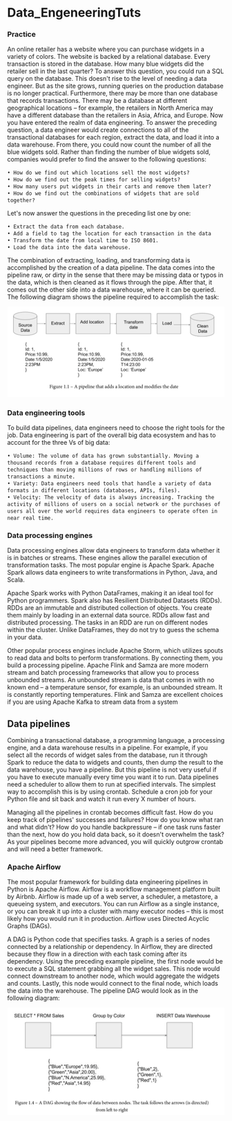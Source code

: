 # Data_EngeneeringTuts

### Practice

An online retailer has a website where you can purchase widgets in a variety of colors. The website is backed by a relational database. Every transaction is stored in the database. How many blue widgets did the retailer sell in the last quarter?
To answer this question, you could run a SQL query on the database. This doesn't rise
to the level of needing a data engineer. But as the site grows, running queries on the production database is no longer practical. Furthermore, there may be more than one database that records transactions. There may be a database at different geographical locations – for example, the retailers in North America may have a different database than the retailers in Asia, Africa, and Europe.
Now you have entered the realm of data engineering. To answer the preceding question, a data engineer would create connections to all of the transactional databases for each region, extract the data, and load it into a data warehouse. From there, you could now count the number of all the blue widgets sold.
Rather than finding the number of blue widgets sold, companies would prefer to find the answer to the following questions:

    • How do we find out which locations sell the most widgets?
    • How do we find out the peak times for selling widgets?
    • How many users put widgets in their carts and remove them later?
    • How do we find out the combinations of widgets that are sold together?

Let's now answer the questions in the preceding list one by one:

    • Extract the data from each database.
    • Add a field to tag the location for each transaction in the data
    • Transform the date from local time to ISO 8601.
    • Load the data into the data warehouse.


The combination of extracting, loading, and transforming data is accomplished by the creation of a data pipeline. The data comes into the pipeline raw, or dirty in the sense that there may be missing data or typos in the data, which is then cleaned as it flows through the pipe. After that, it comes out the other side into a data warehouse, where it can be queried. The following diagram shows the pipeline required to accomplish the task:

<img src="img/1.1.png">



### Data engineering tools
To build data pipelines, data engineers need to choose the right tools for the job. Data engineering is part of the overall big data ecosystem and has to account for the three Vs of big data:

    • Volume: The volume of data has grown substantially. Moving a thousand records from a database requires different tools and techniques than moving millions of rows or handling millions of transactions a minute.
    • Variety: Data engineers need tools that handle a variety of data formats in different locations (databases, APIs, files).
    • Velocity: The velocity of data is always increasing. Tracking the activity of millions of users on a social network or the purchases of users all over the world requires data engineers to operate often in near real time.

### Data processing engines
Data processing engines allow data engineers to transform data whether it is in batches or streams. These engines allow the parallel execution of transformation tasks. The most popular engine is Apache Spark. Apache Spark allows data engineers to write transformations in Python, Java, and Scala.

Apache Spark works with Python DataFrames, making it an ideal tool for Python programmers. Spark also has Resilient Distributed Datasets (RDDs). RDDs are an immutable and distributed collection of objects. You create them mainly by loading in an external data source. RDDs allow fast and distributed processing. The tasks in an RDD are run on different nodes within the cluster. Unlike DataFrames, they do not try to guess the schema in your data.

Other popular process engines include Apache Storm, which utilizes spouts to read
data and bolts to perform transformations. By connecting them, you build a processing pipeline. Apache Flink and Samza are more modern stream and batch processing frameworks that allow you to process unbounded streams. An unbounded stream is data that comes in with no known end – a temperature sensor, for example, is an unbounded stream. It is constantly reporting temperatures. Flink and Samza are excellent choices if you are using Apache Kafka to stream data from a system

## Data pipelines
Combining a transactional database, a programming language, a processing engine,
and a data warehouse results in a pipeline. For example, if you select all the records of widget sales from the database, run it through Spark to reduce the data to widgets and counts, then dump the result to the data warehouse, you have a pipeline. But this pipeline is not very useful if you have to execute manually every time you want it to run. Data pipelines need a scheduler to allow them to run at specified intervals. The simplest way to accomplish this is by using crontab. Schedule a cron job for your Python file and sit back and watch it run every X number of hours.

Managing all the pipelines in crontab becomes difficult fast. How do you keep track of pipelines' successes and failures? How do you know what ran and what didn't? How do you handle backpressure – if one task runs faster than the next, how do you hold data back, so it doesn't overwhelm the task? As your pipelines become more advanced, you will quickly outgrow crontab and will need a better framework.

### Apache Airflow
The most popular framework for building data engineering pipelines in Python is Apache Airflow. Airflow is a workflow management platform built by Airbnb. Airflow is made
up of a web server, a scheduler, a metastore, a queueing system, and executors. You can run Airflow as a single instance, or you can break it up into a cluster with many executor nodes – this is most likely how you would run it in production. Airflow uses Directed Acyclic Graphs (DAGs).

A DAG is Python code that specifies tasks. A graph is a series of nodes connected by a relationship or dependency. In Airflow, they are directed because they flow in a direction with each task coming after its dependency. Using the preceding example pipeline, the first node would be to execute a SQL statement grabbing all the widget sales. This node would connect downstream to another node, which would aggregate the widgets and counts. Lastly, this node would connect to the final node, which loads the data into the warehouse. The pipeline DAG would look as in the following diagram:

<img src="img/1.4.png">